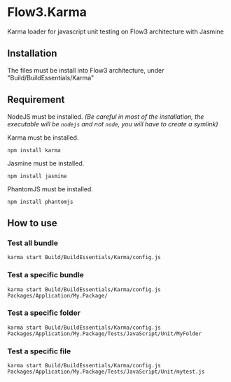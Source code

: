 # Flow3.Karma
Karma loader for javascript unit testing on Flow3 architecture with Jasmine

## Installation
The files must be install into Flow3 architecture, under "Build/BuildEssentials/Karma"

## Requirement

NodeJS must be installed.
*(Be careful in most of the installation, the executable will be `nodejs` and not `node`, you will have to create a symlink)*

Karma must be installed.

`npm install karma`

Jasmine must be installed.

`npm install jasmine`

PhantomJS must be installed.

`npm install phantomjs`

## How to use

### Test all bundle
`karma start Build/BuildEssentials/Karma/config.js`

### Test a specific bundle
`karma start Build/BuildEssentials/Karma/config.js Packages/Application/My.Package/`

### Test a specific folder
`karma start Build/BuildEssentials/Karma/config.js Packages/Application/My.Package/Tests/JavaScript/Unit/MyFolder`

### Test a specific file
`karma start Build/BuildEssentials/Karma/config.js Packages/Application/My.Package/Tests/JavaScript/Unit/mytest.js`
